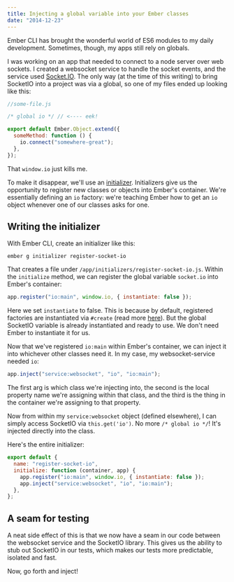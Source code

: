 ```yaml
---
title: Injecting a global variable into your Ember classes
date: "2014-12-23"
---
```


Ember CLI has brought the wonderful world of ES6 modules to my daily development. Sometimes, though, my apps still rely on globals.

I was working on an app that needed to connect to a node server over web sockets. I created a websocket service to handle the socket events, and the service used [Socket.IO](http://socket.io/). The only way (at the time of this writing) to bring SocketIO into a project was via a global, so one of my files ended up looking like this:

```js
//some-file.js

/* global io */ // <---- eek!

export default Ember.Object.extend({
  someMethod: function () {
    io.connect("somewhere-great");
  },
});
```

That `window.io` just kills me.

To make it disappear, we'll use an [initializer](http://emberjs.com/api/classes/Ember.Application.html#toc_initializers). Initializers give us the opportunity to register new classes or objects into Ember's container. We're essentially defining an `io` factory: we're teaching Ember how to get an `io` object whenever one of our classes asks for one.

## Writing the initializer

With Ember CLI, create an initializer like this:

```
ember g initializer register-socket-io
```

That creates a file under `/app/initializers/register-socket-io.js`. Within the `initialize` method, we can register the global variable `socket.io` into Ember's container:

```js
app.register("io:main", window.io, { instantiate: false });
```

Here we set `instantiate` to false. This is because by default, registered factories are instantiated via `#create` (read more [here](http://emberjs.com/api/classes/Ember.Application.html#method_register)). But the global SocketIO variable is already instantiated and ready to use. We don't need Ember to instantiate it for us.

Now that we've registered `io:main` within Ember's container, we can inject it into whichever other classes need it. In my case, my websocket-service needed `io`:

```js
app.inject("service:websocket", "io", "io:main");
```

The first arg is which class we're injecting into, the second is the local property name we're assigning within that class, and the third is the thing in the container we're assigning to that property.

Now from within my `service:websocket` object (defined elsewhere), I can simply access SocketIO via `this.get('io')`. No more `/* global io */`! It's injected directly into the class.

Here's the entire initializer:

```js
export default {
  name: "register-socket-io",
  initialize: function (container, app) {
    app.register("io:main", window.io, { instantiate: false });
    app.inject("service:websocket", "io", "io:main");
  },
};
```

## A seam for testing

A neat side effect of this is that we now have a seam in our code between the websocket service and the SocketIO library. This gives us the ability to stub out SocketIO in our tests, which makes our tests more predictable, isolated and fast.

Now, go forth and inject!
